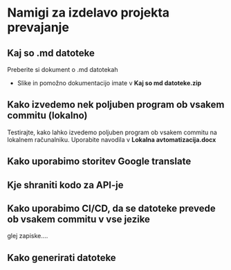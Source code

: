 # Namigi za izdelavo projekta prevajanje
## Kaj so .md datoteke

Preberite si dokument o .md datotekah
  - Slike in pomožno dokumentacijo imate v **Kaj so md datoteke.zip**

## Kako izvedemo nek poljuben program ob vsakem commitu (lokalno)

Testirajte, kako lahko izvedemo poljuben program ob vsakem commitu na lokalnem računalniku. Uporabite navodila v **Lokalna avtomatizacija.docx**

## Kako uporabimo storitev Google translate
## Kje shraniti kodo za API-je

## Kako uporabimo CI/CD, da se datoteke prevede ob vsakem commitu v vse jezike
glej zapiske....
## Kako generirati datoteke



